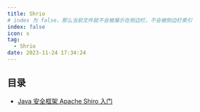```yaml
---
title: Shrio
# index 为 false，那么当前文件就不会被展示在侧边栏，不会被侧边栏索引
index: false
icon: s
tag:
  - Shrio
date: 2023-11-24 17:34:24
---
```


## 目录

- [Java 安全框架 Apache Shiro 入门](./Java%20安全框架%20Apache%20Shiro%20入门/)